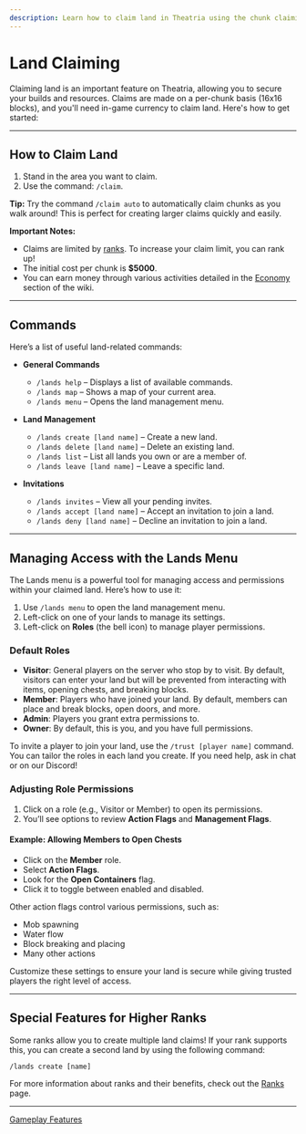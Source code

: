 ```yaml
---
description: Learn how to claim land in Theatria using the chunk claiming system.
---
```


# Land Claiming

Claiming land is an important feature on Theatria, allowing you to secure your builds and resources. Claims are made on a per-chunk basis (16x16 blocks), and you'll need in-game currency to claim land. Here's how to get started:

---

## How to Claim Land

1. Stand in the area you want to claim.
2. Use the command: `/claim`.

**Tip:** Try the command `/claim auto` to automatically claim chunks as you walk around! This is perfect for creating larger claims quickly and easily.

**Important Notes:**
- Claims are limited by [ranks](./ranks/README.md). To increase your claim limit, you can rank up!
- The initial cost per chunk is **$5000**.
- You can earn money through various activities detailed in the [Economy](./economy/README.md) section of the wiki.

---

## Commands

Here’s a list of useful land-related commands:

- **General Commands**
  - `/lands help` – Displays a list of available commands.
  - `/lands map` – Shows a map of your current area.
  - `/lands menu` – Opens the land management menu.

- **Land Management**
  - `/lands create [land name]` – Create a new land.
  - `/lands delete [land name]` – Delete an existing land.
  - `/lands list` – List all lands you own or are a member of.
  - `/lands leave [land name]` – Leave a specific land.

- **Invitations**
  - `/lands invites` – View all your pending invites.
  - `/lands accept [land name]` – Accept an invitation to join a land.
  - `/lands deny [land name]` – Decline an invitation to join a land.

---

## Managing Access with the Lands Menu

The Lands menu is a powerful tool for managing access and permissions within your claimed land. Here’s how to use it:

1. Use `/lands menu` to open the land management menu.
2. Left-click on one of your lands to manage its settings.
3. Left-click on **Roles** (the bell icon) to manage player permissions.

### Default Roles
- **Visitor**: General players on the server who stop by to visit. By default, visitors can enter your land but will be prevented from interacting with items, opening chests, and breaking blocks.
- **Member**: Players who have joined your land. By default, members can place and break blocks, open doors, and more.
- **Admin**: Players you grant extra permissions to.
- **Owner**: By default, this is you, and you have full permissions.

To invite a player to join your land, use the `/trust [player name]` command. You can tailor the roles in each land you create. If you need help, ask in chat or on our Discord!

### Adjusting Role Permissions
1. Click on a role (e.g., Visitor or Member) to open its permissions.
2. You’ll see options to review **Action Flags** and **Management Flags**.

#### Example: Allowing Members to Open Chests
- Click on the **Member** role.
- Select **Action Flags**.
- Look for the **Open Containers** flag.
- Click it to toggle between enabled and disabled.

Other action flags control various permissions, such as:
- Mob spawning
- Water flow
- Block breaking and placing
- Many other actions

Customize these settings to ensure your land is secure while giving trusted players the right level of access.

---

## Special Features for Higher Ranks

Some ranks allow you to create multiple land claims! If your rank supports this, you can create a second land by using the following command:

`/lands create [name]`

For more information about ranks and their benefits, check out the [Ranks](./ranks/README.md) page.

---

[Gameplay Features](./README.md)


